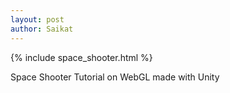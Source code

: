 ```yaml
---
layout: post
author: Saikat
---
```


{% include space_shooter.html %}

Space Shooter Tutorial on WebGL made with Unity